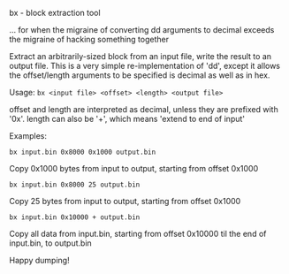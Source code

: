 bx - block extraction tool

... for when the migraine of converting dd arguments to decimal exceeds the migraine of hacking something together

Extract an arbitrarily-sized block from an input file, write the result to an output file.
This is a very simple re-implementation of 'dd', except it allows the offset/length arguments
to be specified is decimal as well as in hex.


Usage:
`bx <input file> <offset> <length> <output file>`

offset and length are interpreted as decimal, unless they are prefixed with '0x'.
length can also be '+', which means 'extend to end of input'


Examples:

`bx input.bin 0x8000 0x1000 output.bin`

Copy 0x1000 bytes from input to output, starting from offset 0x1000



`bx input.bin 0x8000 25 output.bin`

Copy 25 bytes from input to output, starting from offset 0x1000



`bx input.bin 0x10000 + output.bin`

Copy all data from input.bin, starting from offset 0x10000 til the end of input.bin, to output.bin

Happy dumping!
